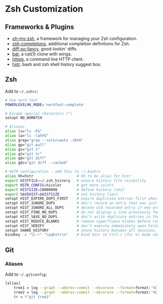 # Zsh Customization

## Frameworks & Plugins

* [oh-my-zsh](https://github.com/robbyrussell/oh-my-zsh), a framework for managing your Zsh configuration.
* [zsh-completions](https://github.com/zsh-users/zsh-completions), additional completion definitions for Zsh.
* [diff-so-fancy](https://github.com/so-fancy/diff-so-fancy), good-lookin' diffs.
* [bat](https://github.com/sharkdp/bat), a cat(1) clone with wings.
* [httpie](https://httpie.org), a command line HTTP client.
* [hstr](https://github.com/dvorka/hstr), bash and zsh shell history suggest box.

## Zsh

Add to `~/.zshrc`:

```bash
# Use nerd font
POWERLEVEL9K_MODE='nerdfont-complete'

# Escape special characters (^)
setopt NO_NOMATCH

# Aliases
alias ls="ls -FG"
alias la="ls -lahFG"
alias grep="grep --color=auto -iRnH"
alias gp="git pull"
alias gs="git s"
alias gt="git tr"
alias gd="git diff"
alias gdc="git diff --cached"

# HSTR configuration - add this to ~/.bashrc
alias hh=hstr                    # hh to be alias for hstr
export HISTFILE=~/.zsh_history   # ensure history file visibility
export HSTR_CONFIG=hicolor       # get more colors
export HISTSIZE=10000000         # define history limit
export SAVEHIST=$HISTSIZE        # set history limit
setopt HIST_EXPIRE_DUPS_FIRST    # expire duplicate entries first when trimming history.
setopt HIST_IGNORE_DUPS          # don't record an entry that was just recorded again.
setopt HIST_IGNORE_ALL_DUPS      # delete old recorded entry if new entry is a duplicate.
setopt HIST_FIND_NO_DUPS         # do not display a line previously found.
setopt HIST_SAVE_NO_DUPS         # don't write duplicate entries in the history file.
setopt HIST_REDUCE_BLANKS        # remove superfluous blanks before recording entry.
setopt HIST_VERIFY               # don't execute immediately upon history expansion.
setopt SHARE_HISTORY             # share history between all sessions.
bindkey -s "\C-r" "\eqhstr\n"    # bind hstr to Ctrl-r (for Vi mode check doc)
```

## Git

### Aliases

Add to `~/.gitconfig`:

```bash
[alias]
	tree1 = log --graph --abbrev-commit --decorate --format=format:'%C(bold blue)%h%C(reset) - %C(bold green)(%ar)%C(reset) %C(white)%s%C(reset) %C(dim white)- %an%C(reset)%C(bold yellow)%d%C(reset)' --all
	tree2 = log --graph --abbrev-commit --decorate --format=format:'%C(bold red)%h%C(reset) - %C(bold green)%s%C(reset) %C(bold blue)(%ar)%C(reset)%C(bold yellow)%d%C(reset)%n''%C(dim white){ Author: %C(reset)%C(white)%an%C(dim white), Email: %C(reset)%C(white)%ae%C(dim white) }%C(reset), %ad' --all
	tr = !"git tree2"
```
